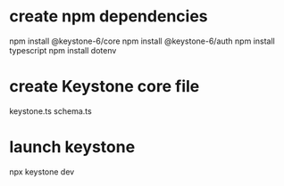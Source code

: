 # create npm dependencies
npm install @keystone-6/core
npm install @keystone-6/auth
npm install typescript
npm install dotenv

# create Keystone core file
keystone.ts
schema.ts

# launch keystone
npx keystone dev
